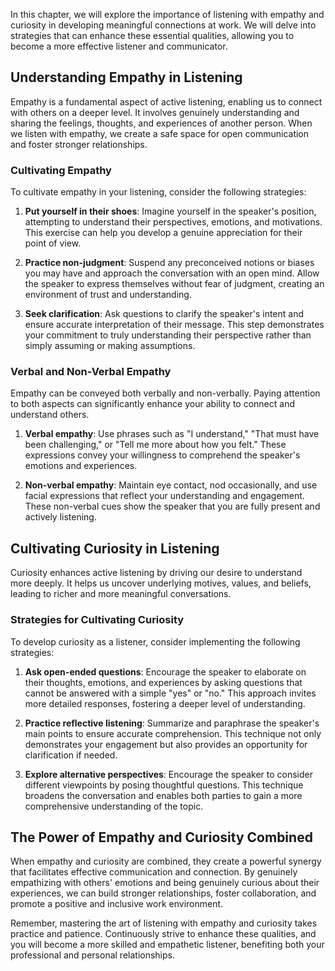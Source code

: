 
In this chapter, we will explore the importance of listening with empathy and curiosity in developing meaningful connections at work. We will delve into strategies that can enhance these essential qualities, allowing you to become a more effective listener and communicator.

Understanding Empathy in Listening
----------------------------------

Empathy is a fundamental aspect of active listening, enabling us to connect with others on a deeper level. It involves genuinely understanding and sharing the feelings, thoughts, and experiences of another person. When we listen with empathy, we create a safe space for open communication and foster stronger relationships.

### Cultivating Empathy

To cultivate empathy in your listening, consider the following strategies:

1. **Put yourself in their shoes**: Imagine yourself in the speaker's position, attempting to understand their perspectives, emotions, and motivations. This exercise can help you develop a genuine appreciation for their point of view.

2. **Practice non-judgment**: Suspend any preconceived notions or biases you may have and approach the conversation with an open mind. Allow the speaker to express themselves without fear of judgment, creating an environment of trust and understanding.

3. **Seek clarification**: Ask questions to clarify the speaker's intent and ensure accurate interpretation of their message. This step demonstrates your commitment to truly understanding their perspective rather than simply assuming or making assumptions.

### Verbal and Non-Verbal Empathy

Empathy can be conveyed both verbally and non-verbally. Paying attention to both aspects can significantly enhance your ability to connect and understand others.

1. **Verbal empathy**: Use phrases such as "I understand," "That must have been challenging," or "Tell me more about how you felt." These expressions convey your willingness to comprehend the speaker's emotions and experiences.

2. **Non-verbal empathy**: Maintain eye contact, nod occasionally, and use facial expressions that reflect your understanding and engagement. These non-verbal cues show the speaker that you are fully present and actively listening.

Cultivating Curiosity in Listening
----------------------------------

Curiosity enhances active listening by driving our desire to understand more deeply. It helps us uncover underlying motives, values, and beliefs, leading to richer and more meaningful conversations.

### Strategies for Cultivating Curiosity

To develop curiosity as a listener, consider implementing the following strategies:

1. **Ask open-ended questions**: Encourage the speaker to elaborate on their thoughts, emotions, and experiences by asking questions that cannot be answered with a simple "yes" or "no." This approach invites more detailed responses, fostering a deeper level of understanding.

2. **Practice reflective listening**: Summarize and paraphrase the speaker's main points to ensure accurate comprehension. This technique not only demonstrates your engagement but also provides an opportunity for clarification if needed.

3. **Explore alternative perspectives**: Encourage the speaker to consider different viewpoints by posing thoughtful questions. This technique broadens the conversation and enables both parties to gain a more comprehensive understanding of the topic.

The Power of Empathy and Curiosity Combined
-------------------------------------------

When empathy and curiosity are combined, they create a powerful synergy that facilitates effective communication and connection. By genuinely empathizing with others' emotions and being genuinely curious about their experiences, we can build stronger relationships, foster collaboration, and promote a positive and inclusive work environment.

Remember, mastering the art of listening with empathy and curiosity takes practice and patience. Continuously strive to enhance these qualities, and you will become a more skilled and empathetic listener, benefiting both your professional and personal relationships.

